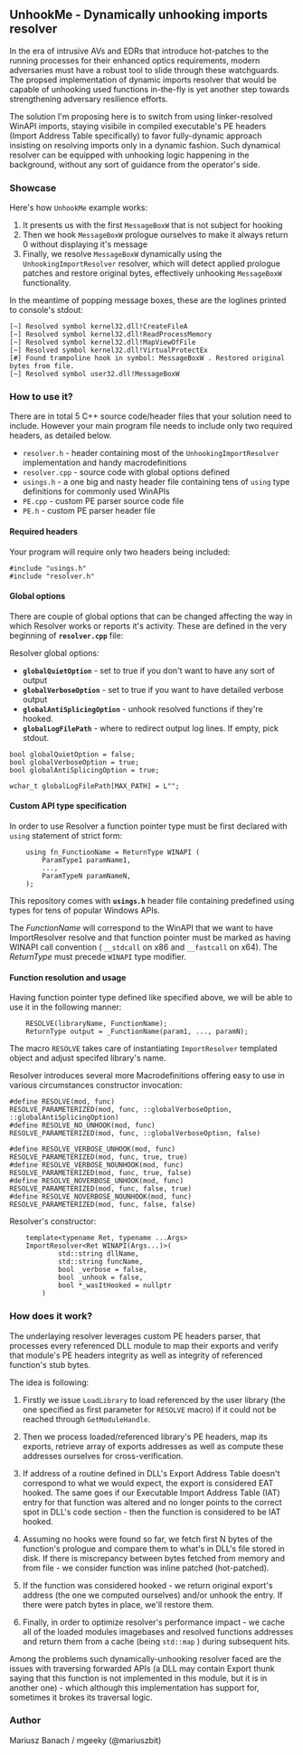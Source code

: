 ## UnhookMe - Dynamically unhooking imports resolver

In the era of intrusive AVs and EDRs that introduce hot-patches to the running processes for their enhanced optics requirements, modern adversaries must have a robust tool to slide through these watchguards. The propsed implementation of dynamic imports resolver that would be capable of unhooking used functions in-the-fly is yet another step towards strengthening adversary resilience efforts.

The solution I'm proposing here is to switch from using linker-resolved WinAPI imports, staying visibile in compiled executable's PE headers (Import Address Table specifically) to favor fully-dynamic approach insisting on resolving imports only in a dynamic fashion. Such dynamical resolver can be equipped with unhooking logic happening in the background, without any sort of guidance from the operator's side.


### Showcase

Here's how `UnhookMe` example works:

1. It presents us with the first `MessageBoxW` that is not subject for hooking
2. Then we hook `MessageBoxW` prologue ourselves to make it always return 0 without displaying it's message
3. Finally, we resolve `MessageBoxW` dynamically using the `UnhookingImportResolver` resolver, which will detect
   applied prologue patches and restore original bytes, effectively unhooking `MessageBoxW` functionality.

In the meantime of popping message boxes, these are the loglines printed to console's stdout:

```
[~] Resolved symbol kernel32.dll!CreateFileA
[~] Resolved symbol kernel32.dll!ReadProcessMemory
[~] Resolved symbol kernel32.dll!MapViewOfFile
[~] Resolved symbol kernel32.dll!VirtualProtectEx
[#] Found trampoline hook in symbol: MessageBoxW . Restored original bytes from file.
[~] Resolved symbol user32.dll!MessageBoxW
```


### How to use it?

There are in total 5 C++ source code/header files that your solution need to include. However your main program file needs to include only two required headers, as detailed below.

* `resolver.h` - header containing most of the `UnhookingImportResolver` implementation and handy macrodefinitions
* `resolver.cpp` - source code with global options defined
* `usings.h` - a one big and nasty header file containing tens of `using` type definitions for commonly used WinAPIs
* `PE.cpp` - custom PE parser source code file
* `PE.h` - custom PE parser header file


#### Required headers

Your program will require only two headers being included:

```
#include "usings.h"
#include "resolver.h"
```

#### Global options

There are couple of global options that can be changed affecting the way in which Resolver works or reports it's activity. These are defined in the very beginning of **`resolver.cpp`** file:

Resolver global options:

- **`globalQuietOption`**          - set to true if you don't want to have any sort of output
- **`globalVerboseOption`**        - set to true if you want to have detailed verbose output
- **`globalAntiSplicingOption`**   - unhook resolved functions if they're hooked.
- **`globalLogFilePath`**          - where to redirect output log lines. If empty, pick stdout.

```
bool globalQuietOption = false;
bool globalVerboseOption = true;
bool globalAntiSplicingOption = true;

wchar_t globalLogFilePath[MAX_PATH] = L"";
```

#### Custom API type specification

In order to use Resolver a function pointer type must be first declared with `using` statement of strict form:

```
    using fn_FunctionName = ReturnType WINAPI (
        ParamType1 paramName1,
        ...,
        ParamTypeN paramNameN,
    );
```

This repository comes with **`usings.h`** header file containing predefined using types for tens of popular Windows APIs.

The _FunctionName_ will correspond to the WinAPI that we want to have ImportResolver resolve and that function pointer must be marked as having WINAPI call convention ( `__stdcall` on x86 and `__fastcall` on x64). The _ReturnType_ must precede `WINAPI` type modifier.


#### Function resolution and usage

Having function pointer type defined like specified above, we will be able to use it in the following manner:

```
    RESOLVE(libraryName, FunctionName);
    ReturnType output = _FunctionName(param1, ..., paramN);
```

The macro `RESOLVE` takes care of instantiating `ImportResolver` templated object and adjust specifed library's name.

Resolver introduces several more Macrodefinitions offering easy to use in various circumstances constructor invocation:

```
#define RESOLVE(mod, func)                    RESOLVE_PARAMETERIZED(mod, func, ::globalVerboseOption, ::globalAntiSplicingOption)
#define RESOLVE_NO_UNHOOK(mod, func)          RESOLVE_PARAMETERIZED(mod, func, ::globalVerboseOption, false)

#define RESOLVE_VERBOSE_UNHOOK(mod, func)     RESOLVE_PARAMETERIZED(mod, func, true, true)
#define RESOLVE_VERBOSE_NOUNHOOK(mod, func)   RESOLVE_PARAMETERIZED(mod, func, true, false)
#define RESOLVE_NOVERBOSE_UNHOOK(mod, func)   RESOLVE_PARAMETERIZED(mod, func, false, true)
#define RESOLVE_NOVERBOSE_NOUNHOOK(mod, func) RESOLVE_PARAMETERIZED(mod, func, false, false)
```

Resolver's constructor:

```
    template<typename Ret, typename ...Args>
    ImportResolver<Ret WINAPI(Args...)>(
            std::string dllName,
            std::string funcName,
            bool _verbose = false,
            bool _unhook = false,
            bool *_wasItHooked = nullptr
        )
```

### How does it work?

The underlaying resolver leverages custom PE headers parser, that processes every referenced DLL module to map their exports and verify that module's PE headers integrity as well as integrity of referenced function's stub bytes.

The idea is following:

1) Firstly we issue `LoadLibrary` to load referenced by the user library (the one specified as first parameter for `RESOLVE` macro) if it could not be reached through `GetModuleHandle`. 

2) Then we process loaded/referenced library's PE headers, map its exports, retrieve array of exports addresses as well as compute these addresses ourselves for cross-verification.

3) If address of a routine defined in DLL's Export Address Table doesn't correspond to what we would expect, the export is considered EAT hooked. The same goes if our Executable Import Address Table (IAT) entry for that function was altered and no longer points to the correct spot in DLL's code section - then the function is considered to be IAT hooked.

4) Assuming no hooks were found so far, we fetch first N bytes of the function's prologue and compare them to what's in DLL's file stored in disk. If there is miscrepancy between bytes fetched from memory and from file - we consider function was inline patched (hot-patched).

5) If the function was considered hooked - we return original export's address (the one we computed ourselves) and/or unhook the entry. If there were patch bytes in place, we'll restore them.

6) Finally, in order to optimize resolver's performance impact - we cache all of the loaded modules imagebases and resolved functions addresses and return them from a cache (being `std::map` ) during subsequent hits.


Among the problems such dynamically-unhooking resolver faced are the issues with traversing forwarded APIs (a DLL may contain Export thunk saying that this function is not implemented in this module, but it is in another one) - which although this implementation has support for, sometimes it brokes its traversal logic.


### Author

Mariusz Banach / mgeeky (@mariuszbit)